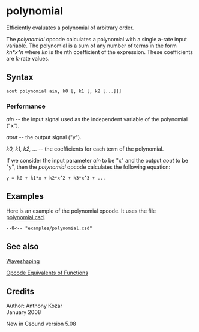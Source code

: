 <!--
id:polynomial
category:Mathematical Operations:Opcode Equivalents of Functions
-->
# polynomial
Efficiently evaluates a polynomial of arbitrary order.

The _polynomial_ opcode calculates a polynomial with a single a-rate input variable.  The polynomial is a sum of any number of terms in the form _kn*x^n_ where _kn_ is the nth coefficient of the expression.  These coefficients are k-rate values.

## Syntax
``` csound-orc
aout polynomial ain, k0 [, k1 [, k2 [...]]]
```

### Performance

_ain_ --  the input signal used as the independent variable of the polynomial ("x").

_aout_ --  the output signal ("y").

_k0, k1, k2, ..._ --  the coefficients for each term of the polynomial.

If we consider the input parameter _ain_ to be "x" and the output _aout_ to be "y", then the _polynomial_ opcode calculates the following equation:

```
y = k0 + k1*x + k2*x^2 + k3*x^3 + ...
```

## Examples

Here is an example of the polynomial opcode. It uses the file [polynomial.csd](../../examples/polynomial.csd).

``` csound-csd title="Example of the polynomial opcode." linenums="1"
--8<-- "examples/polynomial.csd"
```

## See also

[Waveshaping](../../sigmod/wavshape)

[Opcode Equivalents of Functions](../../math/opeqfunc)

## Credits

Author: Anthony Kozar<br>
January 2008<br>

New in Csound version 5.08
